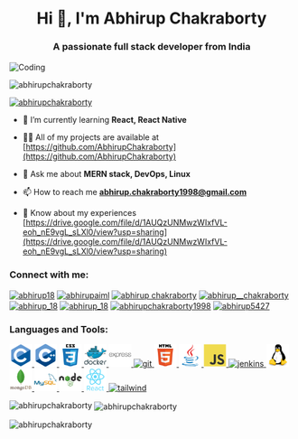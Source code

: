 <h1 align="center">Hi 👋, I'm Abhirup Chakraborty</h1>
<h3 align="center">A passionate full stack developer from India</h3>
<img align="center" alt="Coding" src="https://www.softprodigy.com/storage/2021/07/full-stack-development-gif.gif"/>
<p align="left"> <img src="https://komarev.com/ghpvc/?username=abhirupchakraborty&label=Profile%20views&color=0e75b6&style=flat" alt="abhirupchakraborty" /> </p>

<p align="left"> <a href="https://github.com/ryo-ma/github-profile-trophy"><img src="https://github-profile-trophy.vercel.app/?username=abhirupchakraborty" alt="abhirupchakraborty" /></a> </p>

- 🌱 I’m currently learning **React, React Native**

- 👨‍💻 All of my projects are available at [https://github.com/AbhirupChakraborty](https://github.com/AbhirupChakraborty)

- 💬 Ask me about **MERN stack, DevOps, Linux**

- 📫 How to reach me **abhirup.chakraborty1998@gmail.com**

- 📄 Know about my experiences [https://drive.google.com/file/d/1AUQzUNMwzWIxfVL-eoh_nE9vgL_sLXl0/view?usp=sharing](https://drive.google.com/file/d/1AUQzUNMwzWIxfVL-eoh_nE9vgL_sLXl0/view?usp=sharing)

<h3 align="left">Connect with me:</h3>
<p align="left">
<a href="https://linkedin.com/in/abhirup18" target="blank"><img align="center" src="https://raw.githubusercontent.com/rahuldkjain/github-profile-readme-generator/master/src/images/icons/Social/linked-in-alt.svg" alt="abhirup18" height="30" width="40" /></a>
<a href="https://kaggle.com/abhirupaiml" target="blank"><img align="center" src="https://raw.githubusercontent.com/rahuldkjain/github-profile-readme-generator/master/src/images/icons/Social/kaggle.svg" alt="abhirupaiml" height="30" width="40" /></a>
<a href="https://fb.com/abhirup chakraborty" target="blank"><img align="center" src="https://raw.githubusercontent.com/rahuldkjain/github-profile-readme-generator/master/src/images/icons/Social/facebook.svg" alt="abhirup chakraborty" height="30" width="40" /></a>
<a href="https://instagram.com/abhirup__chakraborty" target="blank"><img align="center" src="https://raw.githubusercontent.com/rahuldkjain/github-profile-readme-generator/master/src/images/icons/Social/instagram.svg" alt="abhirup__chakraborty" height="30" width="40" /></a>
<a href="https://www.hackerrank.com/abhirup_18" target="blank"><img align="center" src="https://raw.githubusercontent.com/rahuldkjain/github-profile-readme-generator/master/src/images/icons/Social/hackerrank.svg" alt="abhirup_18" height="30" width="40" /></a>
<a href="https://www.leetcode.com/abhirup_18" target="blank"><img align="center" src="https://raw.githubusercontent.com/rahuldkjain/github-profile-readme-generator/master/src/images/icons/Social/leet-code.svg" alt="abhirup_18" height="30" width="40" /></a>
<a href="https://auth.geeksforgeeks.org/user/abhirupchakraborty1998" target="blank"><img align="center" src="https://raw.githubusercontent.com/rahuldkjain/github-profile-readme-generator/master/src/images/icons/Social/geeks-for-geeks.svg" alt="abhirupchakraborty1998" height="30" width="40" /></a>
<a href="https://discord.gg/abhirup5427" target="blank"><img align="center" src="https://raw.githubusercontent.com/rahuldkjain/github-profile-readme-generator/master/src/images/icons/Social/discord.svg" alt="abhirup5427" height="30" width="40" /></a>
</p>

<h3 align="left">Languages and Tools:</h3>
<p align="left"> <a href="https://www.cprogramming.com/" target="_blank" rel="noreferrer"> <img src="https://raw.githubusercontent.com/devicons/devicon/master/icons/c/c-original.svg" alt="c" width="40" height="40"/> </a> <a href="https://www.w3schools.com/cpp/" target="_blank" rel="noreferrer"> <img src="https://raw.githubusercontent.com/devicons/devicon/master/icons/cplusplus/cplusplus-original.svg" alt="cplusplus" width="40" height="40"/> </a> <a href="https://www.w3schools.com/css/" target="_blank" rel="noreferrer"> <img src="https://raw.githubusercontent.com/devicons/devicon/master/icons/css3/css3-original-wordmark.svg" alt="css3" width="40" height="40"/> </a> <a href="https://www.docker.com/" target="_blank" rel="noreferrer"> <img src="https://raw.githubusercontent.com/devicons/devicon/master/icons/docker/docker-original-wordmark.svg" alt="docker" width="40" height="40"/> </a> <a href="https://expressjs.com" target="_blank" rel="noreferrer"> <img src="https://raw.githubusercontent.com/devicons/devicon/master/icons/express/express-original-wordmark.svg" alt="express" width="40" height="40"/> </a> <a href="https://git-scm.com/" target="_blank" rel="noreferrer"> <img src="https://www.vectorlogo.zone/logos/git-scm/git-scm-icon.svg" alt="git" width="40" height="40"/> </a> <a href="https://www.w3.org/html/" target="_blank" rel="noreferrer"> <img src="https://raw.githubusercontent.com/devicons/devicon/master/icons/html5/html5-original-wordmark.svg" alt="html5" width="40" height="40"/> </a> <a href="https://www.java.com" target="_blank" rel="noreferrer"> <img src="https://raw.githubusercontent.com/devicons/devicon/master/icons/java/java-original.svg" alt="java" width="40" height="40"/> </a> <a href="https://developer.mozilla.org/en-US/docs/Web/JavaScript" target="_blank" rel="noreferrer"> <img src="https://raw.githubusercontent.com/devicons/devicon/master/icons/javascript/javascript-original.svg" alt="javascript" width="40" height="40"/> </a> <a href="https://www.jenkins.io" target="_blank" rel="noreferrer"> <img src="https://www.vectorlogo.zone/logos/jenkins/jenkins-icon.svg" alt="jenkins" width="40" height="40"/> </a> <a href="https://www.linux.org/" target="_blank" rel="noreferrer"> <img src="https://raw.githubusercontent.com/devicons/devicon/master/icons/linux/linux-original.svg" alt="linux" width="40" height="40"/> </a> <a href="https://www.mongodb.com/" target="_blank" rel="noreferrer"> <img src="https://raw.githubusercontent.com/devicons/devicon/master/icons/mongodb/mongodb-original-wordmark.svg" alt="mongodb" width="40" height="40"/> </a> <a href="https://www.mysql.com/" target="_blank" rel="noreferrer"> <img src="https://raw.githubusercontent.com/devicons/devicon/master/icons/mysql/mysql-original-wordmark.svg" alt="mysql" width="40" height="40"/> </a> <a href="https://nodejs.org" target="_blank" rel="noreferrer"> <img src="https://raw.githubusercontent.com/devicons/devicon/master/icons/nodejs/nodejs-original-wordmark.svg" alt="nodejs" width="40" height="40"/> </a> <a href="https://reactjs.org/" target="_blank" rel="noreferrer"> <img src="https://raw.githubusercontent.com/devicons/devicon/master/icons/react/react-original-wordmark.svg" alt="react" width="40" height="40"/> </a> <a href="https://tailwindcss.com/" target="_blank" rel="noreferrer"> <img src="https://www.vectorlogo.zone/logos/tailwindcss/tailwindcss-icon.svg" alt="tailwind" width="40" height="40"/> </a> </p>

<p><img align="left" src="https://github-readme-stats.vercel.app/api/top-langs?username=abhirupchakraborty&show_icons=true&locale=en&layout=compact" alt="abhirupchakraborty" /></p>

<p>&nbsp;<img align="center" src="https://github-readme-stats.vercel.app/api?username=abhirupchakraborty&show_icons=true&locale=en" alt="abhirupchakraborty" /></p>

<p><img align="center" src="https://github-readme-streak-stats.herokuapp.com/?user=abhirupchakraborty&" alt="abhirupchakraborty" /></p>

